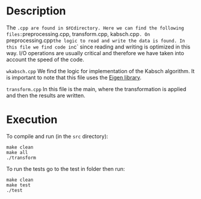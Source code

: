 # Description

The `.cpp are found in `src` directory. Here we can find the following files: `preprocessing.cpp, transform.cpp, kabsch.cpp`. On `preprocessing.cpp` the logic to read and write the data is found. In this file we find code in `c` since reading and writing is optimized in this way. I/O operations are usually critical and therefore we have taken into account the speed of the code.

`wkabsch.cpp` We find the logic for implementation of the Kabsch algorithm. It is important to note that this file uses the [Eigen library](https://eigen.tuxfamily.org/index.php?title=Main_Page).

`transform.cpp` In this file is the main, where the transformation is applied and then the results are written.

# Execution

To compile and run (in the `src` directory):

```
make clean
make all
./transform
```

To run the tests go to the test in folder then run:

```
make clean
make test
./test
```
